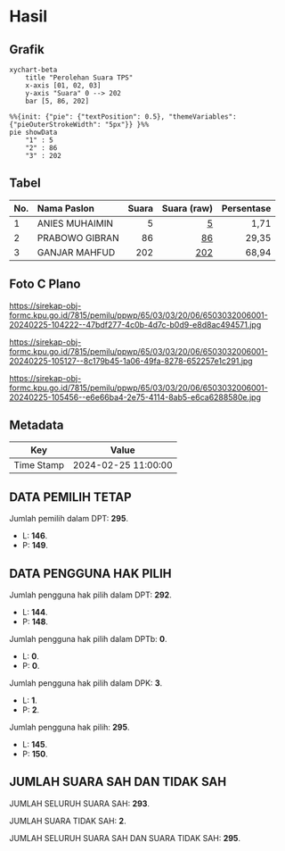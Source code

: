 # Hasil

## Grafik

```mermaid
xychart-beta
    title "Perolehan Suara TPS"
    x-axis [01, 02, 03]
    y-axis "Suara" 0 --> 202
    bar [5, 86, 202]
```

```mermaid
%%{init: {"pie": {"textPosition": 0.5}, "themeVariables": {"pieOuterStrokeWidth": "5px"}} }%%
pie showData
    "1" : 5
    "2" : 86
    "3" : 202
```

## Tabel

| No. | Nama Paslon    | Suara | Suara (raw) | Persentase |
|:--- |:-------------- | -----:| -----------:| ----------:|
| 1   | ANIES MUHAIMIN | 5     | [5][p-1]    | 1,71       |
| 2   | PRABOWO GIBRAN | 86    | [86][p-2]   | 29,35      |
| 3   | GANJAR MAHFUD  | 202   | [202][p-3]  | 68,94      |


[p-1]: https://github.com/gigit-pemilu/pemilu-2024-65-kalimantan-utara/blob/main/pilpres/hitung-suara/sub/65-kalimantan-utara/sub/03-nunukan/sub/03-sembakung/sub/2006-pagar/sub/001-tps/sub/paslon-1.txt
[p-2]: https://github.com/gigit-pemilu/pemilu-2024-65-kalimantan-utara/blob/main/pilpres/hitung-suara/sub/65-kalimantan-utara/sub/03-nunukan/sub/03-sembakung/sub/2006-pagar/sub/001-tps/sub/paslon-2.txt
[p-3]: https://github.com/gigit-pemilu/pemilu-2024-65-kalimantan-utara/blob/main/pilpres/hitung-suara/sub/65-kalimantan-utara/sub/03-nunukan/sub/03-sembakung/sub/2006-pagar/sub/001-tps/sub/paslon-3.txt

## Foto C Plano

https://sirekap-obj-formc.kpu.go.id/7815/pemilu/ppwp/65/03/03/20/06/6503032006001-20240225-104222--47bdf277-4c0b-4d7c-b0d9-e8d8ac494571.jpg

https://sirekap-obj-formc.kpu.go.id/7815/pemilu/ppwp/65/03/03/20/06/6503032006001-20240225-105127--8c179b45-1a06-49fa-8278-652257e1c291.jpg

https://sirekap-obj-formc.kpu.go.id/7815/pemilu/ppwp/65/03/03/20/06/6503032006001-20240225-105456--e6e66ba4-2e75-4114-8ab5-e6ca6288580e.jpg


## Metadata

| Key        | Value               |
| ---------- | ------------------- |
| Time Stamp | 2024-02-25 11:00:00 |


## DATA PEMILIH TETAP

Jumlah pemilih dalam DPT: **295**.
 * L: **146**.
 * P: **149**.

## DATA PENGGUNA HAK PILIH

Jumlah pengguna hak pilih dalam DPT: **292**.
 * L: **144**.
 * P: **148**.

Jumlah pengguna hak pilih dalam DPTb: **0**.
 * L: **0**.
 * P: **0**.

Jumlah pengguna hak pilih dalam DPK: **3**.
 * L: **1**.
 * P: **2**.

Jumlah pengguna hak pilih: **295**.
 * L: **145**.
 * P: **150**.

## JUMLAH SUARA SAH DAN TIDAK SAH

JUMLAH SELURUH SUARA SAH: **293**.

JUMLAH SUARA TIDAK SAH: **2**.

JUMLAH SELURUH SUARA SAH DAN SUARA TIDAK SAH: **295**.


